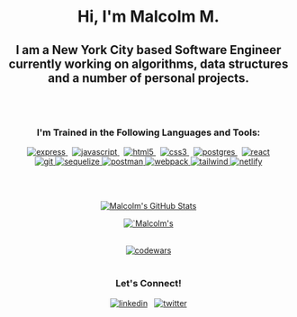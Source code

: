 <!--

### Hi there 👋

**malcolmlearnstech/malcolmlearnstech** is a ✨ _special_ ✨ repository because its `README.md` (this file) appears on your GitHub profile.

Here are some ideas to get you started:

- 🔭 I’m currently working on mastering real life application algorithms and data structure
- 🌱 I’m currently spending time relearning ...
- 👯 I’m looking to collaborate on ...
- 🤔 I’m looking for help with ...
- 💬 Ask me about ...
- 📫 How to reach me: ...
- 😄 Pronouns: ...
- ⚡ Fun fact: ...

<p align="center">
  <a href="https://codesandbox.io">
    <img src="https://codesandbox.io/static/img/banner.png?v=2" height="300px">
  </a>
</p>

-->

<h1 align="center">
Hi, I'm Malcolm M.
</h1>

<h2 align="center">
I am a New York City based Software Engineer currently working on algorithms, data structures and a number of personal projects. 
</h2>
<br>
<br>

<div align="center">

<p align=>
<!-- LINK TO TWITTER PROFILE
<a href="https://twitter.com/mrmlearnstech" target="blank"><img align="center" src="https://raw.githubusercontent.com/rahuldkjain/github-profile-readme-generator/master/src/images/icons/Social/twitter.svg" alt="mrmlearnstech" height="30" width="40" /></a>
-->
  
<!--  
<a href="https://linkedin.com/in/malcolmrm" target="blank"><img align="center" src="https://raw.githubusercontent.com/rahuldkjain/github-profile-readme-generator/master/src/images/icons/Social/linked-in-alt.svg" alt="malcolmrm" height="30" width="40" /></a>
-->

</div>

<h3 align="center">I'm Trained in the Following Languages and Tools:</h3>

<div align="center">
<p>

<!--PREVIOUS TECHNOLOGY/LIBRARY LOGO DISPLAY-->
<!--
<a href="https://expressjs.com" target="_blank" rel="noreferrer">
<img src="https://img.shields.io/badge/express.js-%23404d59.svg?style=for-the-badge&logo=express&logoColor=%2361DAFB" alt="express" width="120" height="35"/>
</a> <a href="https://developer.mozilla.org/en-US/docs/Web/JavaScript" target="_blank" rel="noreferrer">
<img src="https://raw.githubusercontent.com/devicons/devicon/master/icons/javascript/javascript-original.svg" alt="javascript" width="40" height="40"/>
</a><a href="https://www.w3schools.com/css/" target="_blank" rel="noreferrer">
<img src="https://raw.githubusercontent.com/devicons/devicon/master/icons/css3/css3-original-wordmark.svg" alt="css3" width="40" height="40"/> </a> <a href="https://www.w3.org/html/" target="_blank" rel="noreferrer">
<img src="https://raw.githubusercontent.com/devicons/devicon/master/icons/html5/html5-original-wordmark.svg" alt="html5" width="40" height="40"/>
</a> <a href="https://nodejs.org" target="_blank" rel="noreferrer">
<img src="https://raw.githubusercontent.com/devicons/devicon/master/icons/nodejs/nodejs-original-wordmark.svg" alt="nodejs" width="40" height="40"/> </a> <a href="https://www.postgresql.org" target="_blank" rel="noreferrer">
<img src="https://raw.githubusercontent.com/devicons/devicon/master/icons/postgresql/postgresql-original-wordmark.svg" alt="postgresql" width="40" height="40"/> </a> <a href="https://reactjs.org/" target="_blank" rel="noreferrer">
<img src="https://raw.githubusercontent.com/devicons/devicon/master/icons/react/react-original-wordmark.svg" alt="react" width="40" height="40"/> </a> <a href="https://reactnative.dev/" target="_blank" rel="noreferrer">
<img src="https://reactnative.dev/img/header_logo.svg" alt="reactnative" width="40" height="40"/> </a> <a href="https://redux.js.org" target="_blank" rel="noreferrer">
<img src="https://raw.githubusercontent.com/devicons/devicon/master/icons/redux/redux-original.svg" alt="redux" width="40" height="40"/> </a>
-->
<a href="https://expressjs.com" target="_blank" >
<img src="https://skillicons.dev/icons?i=express" alt="express"/>
</a>&nbsp;
<a href="https://developer.mozilla.org/en-US/docs/Web/JavaScript" target="_blank">
<img src="https://skillicons.dev/icons?i=javascript" alt="javascript"/>
</a>&nbsp;
<a href="https://www.w3schools.com/html/" target="_blank">
<img src="https://skillicons.dev/icons?i=html" alt="html5"/>
</a>&nbsp;
<a href="https://www.w3schools.com/css/" target="_blank">
<img src="https://skillicons.dev/icons?i=css" alt="css3"/>
</a>&nbsp;
<!--<a href="https://nodejs.org" target="_blank">
<img src="https://skillicons.dev/icons?i=nodejs" alt="nodejs"/>
</a>&nbsp;-->
<a href="https://www.postgresql.org" target="_blank">
<img src="https://skillicons.dev/icons?i=postgres" alt="postgres"/>
</a>&nbsp;
<a href="https://reactjs.org/" target="_blank">
<img src="https://skillicons.dev/icons?i=react" alt="react"/>
</a>
<br>
<!--<a href="https://redux.js.org/" target="_blank" >
<img src="https://skillicons.dev/icons?i=redux" alt="redux"/>
</a>-->
<a href="https://git-scm.com/" target="_blank">
<img src="https://skillicons.dev/icons?i=git" alt="git"/>
</a>
<a href="https://sequelize.org/" target="_blank">
<img src="https://skillicons.dev/icons?i=sequelize" alt="sequelize"/>
</a>
<a href="https://www.postman.com/" target="_blank">
<img src="https://skillicons.dev/icons?i=postman" alt="postman"/>
</a>
<a href="https://webpack.js.org/concepts/" target="_blank">
<img src="https://skillicons.dev/icons?i=webpack" alt="webpack"/>
</a>
<a href="https://tailwindcss.com/" target="_blank">
<img src="https://skillicons.dev/icons?i=tailwind" alt="tailwind"/>
</a>
<a href="https://www.netlify.com/" target="_blank">
<img src="https://skillicons.dev/icons?i=netlify" alt="netlify"/>
</a>

</p>
</div>

<!--
Programming Language Stats:

[![Top Langs](https://github-readme-stats.vercel.app/api/top-langs/?username=malcolmlearnstech)](https://github.com/anuraghazra/github-readme-stats)
-->

<!-- Git Hub Commit Stats -->
<!--[![Anurag's GitHub stats](https://github-readme-stats.vercel.app/api?username=malcolmlearnstech&count_private=true)](https://github.com/anuraghazra/github-readme-stats) -->
<!--[![GitHub Streak](https://streak-stats.demolab.com/?user=malcolmlearnstech)](https://git.io/streak-stats) -->
<br>
<br>

<div align = "center">

<a href="https://github.com/malcolmlearnstech"> <img align="center" src="https://github-readme-stats.vercel.app/api?username=malcolmlearnstech&custom_title=Malcolm's%20Github%20Stats&card_width=100&show_icons=true&line_height=30&count_private=true&theme=vue" alt="Malcolm's GitHub Stats" />
</a>

<a href="https://github.com/malcolmlearnstech"> 
<img align="center" src="https://github-readme-streak-stats.herokuapp.com?user=malcolmlearnstech&hide_border=true&date_format=M%20j%5B%2C%20Y%5D&line_height=30&theme=vue-dark" alt=`Malcolm's Github Streak`/>

<br>
<br>

<a href> <img src="https://www.codewars.com/users/malcolmdotjson/badges/large" alt="codewars"/> </a>
<br>
<br>

<h3>Let's Connect!</h3>

<a href="https://www.linkedin.com/in/malcolmrm/" target="_blank"><img src="https://skillicons.dev/icons?i=linkedin" alt="linkedin"/></a>&nbsp;&nbsp;
<a href="https://twitter.com/mrmlearnstech" target="_blank"><img src="https://skillicons.dev/icons?i=twitter" alt="twitter"/></a>

</p>

</div>

